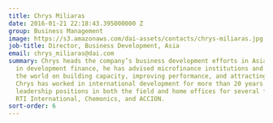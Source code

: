 ```yaml
---
title: Chrys Miliaras
date: 2016-01-21 22:18:43.395000000 Z
group: Business Management
image: https://s3.amazonaws.com/dai-assets/contacts/chrys-miliaras.jpg
job-title: Director, Business Development, Asia
email: chrys_miliaras@dai.com
summary: Chrys heads the company’s business development efforts in Asia. An expert
  in development finance, he has advised microfinance institutions and banks around
  the world on building capacity, improving performance, and attracting investment.
  Chrys has worked in international development for more than 20 years and has held
  leadership positions in both the field and home offices for several firms including
  RTI International, Chemonics, and ACCION.
sort-order: 6
---
```


